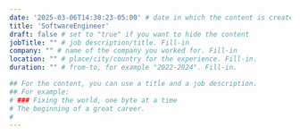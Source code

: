 ```yaml
---
date: '2025-03-06T14:30:23-05:00' # date in which the content is created - defaults to "today"
title: 'SoftwareEngineer'
draft: false # set to "true" if you want to hide the content 
jobTitle: "" # job description/title. Fill-in
company: "" # name of the company you worked for. Fill-in
location: "" # place/city/country for the experience. Fill-in.
duration: "" # from-to, for example "2022-2024". Fill-in.

## For the content, you can use a title and a job description.
## For example:
# ### Fixing the world, one byte at a time
# The beginning of a great career. 
# 
---
```

